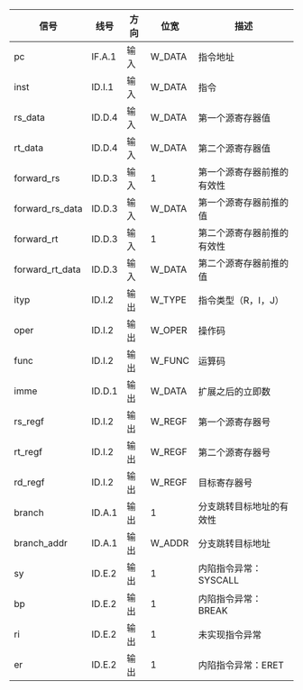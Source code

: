 | 信号            | 线号   | 方向 | 位宽   | 描述                       |
| --------------- | ------ | ---- | ------ | -------------------------- |
| pc              | IF.A.1 | 输入 | W_DATA | 指令地址                   |
| inst            | ID.I.1 | 输入 | W_DATA | 指令                       |
| rs_data         | ID.D.4 | 输入 | W_DATA | 第一个源寄存器值           |
| rt_data         | ID.D.4 | 输入 | W_DATA | 第二个源寄存器值           |
| forward_rs      | ID.D.3 | 输入 | 1      | 第一个源寄存器前推的有效性 |
| forward_rs_data | ID.D.3 | 输入 | W_DATA | 第一个源寄存器前推的值     |
| forward_rt      | ID.D.3 | 输入 | 1      | 第二个源寄存器前推的有效性 |
| forward_rt_data | ID.D.3 | 输入 | W_DATA | 第二个源寄存器前推的值     |
| ityp            | ID.I.2 | 输出 | W_TYPE | 指令类型（R，I，J）        |
| oper            | ID.I.2 | 输出 | W_OPER | 操作码                     |
| func            | ID.I.2 | 输出 | W_FUNC | 运算码                     |
| imme            | ID.D.1 | 输出 | W_DATA | 扩展之后的立即数           |
| rs_regf         | ID.I.2 | 输出 | W_REGF | 第一个源寄存器号           |
| rt_regf         | ID.I.2 | 输出 | W_REGF | 第二个源寄存器号           |
| rd_regf         | ID.I.2 | 输出 | W_REGF | 目标寄存器号               |
| branch          | ID.A.1 | 输出 | 1      | 分支跳转目标地址的有效性   |
| branch_addr     | ID.A.1 | 输出 | W_ADDR | 分支跳转目标地址           |
| sy              | ID.E.2 | 输出 | 1      | 内陷指令异常：SYSCALL      |
| bp              | ID.E.2 | 输出 | 1      | 内陷指令异常：BREAK        |
| ri              | ID.E.2 | 输出 | 1      | 未实现指令异常             |
| er              | ID.E.2 | 输出 | 1      | 内陷指令异常：ERET         |
